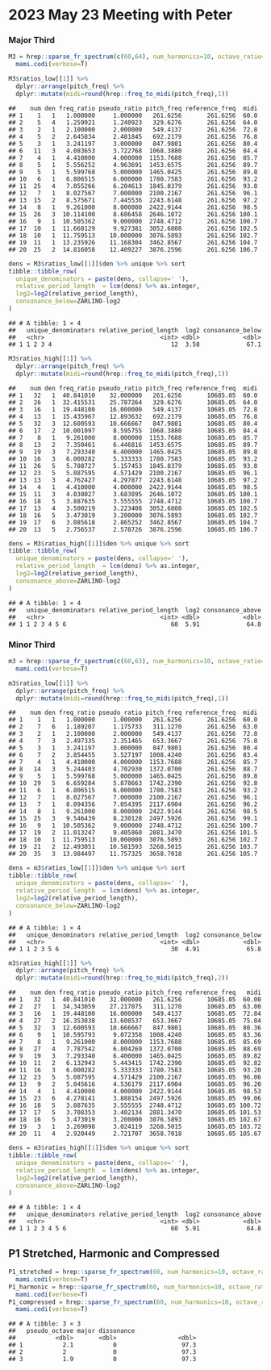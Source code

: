 2023 May 23 Meeting with Peter
================

### Major Third

``` r
M3 = hrep::sparse_fr_spectrum(c(60,64), num_harmonics=10, octave_ratio=2.1) %>%
  mami.codi(verbose=T)
```

``` r
M3$ratios_low[[1]] %>% 
  dplyr::arrange(pitch_freq) %>% 
  dplyr::mutate(midi=round(hrep::freq_to_midi(pitch_freq),1))
```

    ##    num den freq_ratio pseudo_ratio pitch_freq reference_freq  midi
    ## 1    1   1   1.000000     1.000000   261.6256       261.6256  60.0
    ## 2    5   4   1.259921     1.240923   329.6276       261.6256  64.0
    ## 3    2   1   2.100000     2.000000   549.4137       261.6256  72.8
    ## 4    5   2   2.645834     2.481845   692.2179       261.6256  76.8
    ## 5    3   1   3.241197     3.000000   847.9801       261.6256  80.4
    ## 6   11   3   4.083653     3.722768  1068.3880       261.6256  84.4
    ## 7    4   1   4.410000     4.000000  1153.7688       261.6256  85.7
    ## 8    5   1   5.556252     4.963691  1453.6575       261.6256  89.7
    ## 9    5   1   5.599768     5.000000  1465.0425       261.6256  89.8
    ## 10   6   1   6.806515     6.000000  1780.7583       261.6256  93.2
    ## 11  25   4   7.055266     6.204613  1845.8379       261.6256  93.8
    ## 12   7   1   8.027567     7.000000  2100.2167       261.6256  96.1
    ## 13  15   2   8.575671     7.445536  2243.6148       261.6256  97.2
    ## 14   8   1   9.261000     8.000000  2422.9144       261.6256  98.5
    ## 15  26   3  10.114100     8.686458  2646.1072       261.6256 100.1
    ## 16   9   1  10.505362     9.000000  2748.4712       261.6256 100.7
    ## 17  10   1  11.668129     9.927381  3052.6808       261.6256 102.5
    ## 18  10   1  11.759513    10.000000  3076.5893       261.6256 102.7
    ## 19  11   1  13.235926    11.168304  3462.8567       261.6256 104.7
    ## 20  25   2  14.816058    12.409227  3876.2596       261.6256 106.7

``` r
dens = M3$ratios_low[[1]]$den %>% unique %>% sort
tibble::tibble_row(
  unique_denominators = paste(dens, collapse=' '),
  relative_period_length  = lcm(dens) %>% as.integer,
  log2=log2(relative_period_length),
  consonance_below=ZARLINO-log2
)
```

    ## # A tibble: 1 × 4
    ##   unique_denominators relative_period_length  log2 consonance_below
    ##   <chr>                                <int> <dbl>            <dbl>
    ## 1 1 2 3 4                                 12  3.58             67.1

``` r
M3$ratios_high[[1]] %>%
  dplyr::arrange(pitch_freq) %>% 
  dplyr::mutate(midi=round(hrep::freq_to_midi(pitch_freq),1))
```

    ##    num den freq_ratio pseudo_ratio pitch_freq reference_freq  midi
    ## 1   32   1  40.841010    32.000000   261.6256       10685.05  60.0
    ## 2   26   1  32.415531    25.787264   329.6276       10685.05  64.0
    ## 3   16   1  19.448100    16.000000   549.4137       10685.05  72.8
    ## 4   13   1  15.435967    12.893632   692.2179       10685.05  76.8
    ## 5   32   3  12.600593    10.666667   847.9801       10685.05  80.4
    ## 6   17   2  10.001097     8.595755  1068.3880       10685.05  84.4
    ## 7    8   1   9.261000     8.000000  1153.7688       10685.05  85.7
    ## 8   13   2   7.350461     6.446816  1453.6575       10685.05  89.7
    ## 9   19   3   7.293340     6.400000  1465.0425       10685.05  89.8
    ## 10  16   3   6.000282     5.333333  1780.7583       10685.05  93.2
    ## 11  26   5   5.788727     5.157453  1845.8379       10685.05  93.8
    ## 12  23   5   5.087595     4.571429  2100.2167       10685.05  96.1
    ## 13  13   3   4.762427     4.297877  2243.6148       10685.05  97.2
    ## 14   4   1   4.410000     4.000000  2422.9144       10685.05  98.5
    ## 15  11   3   4.038027     3.683895  2646.1072       10685.05 100.1
    ## 16  18   5   3.887635     3.555555  2748.4712       10685.05 100.7
    ## 17  13   4   3.500219     3.223408  3052.6808       10685.05 102.5
    ## 18  16   5   3.473019     3.200000  3076.5893       10685.05 102.7
    ## 19  17   6   3.085618     2.865252  3462.8567       10685.05 104.7
    ## 20  13   5   2.756537     2.578726  3876.2596       10685.05 106.7

``` r
dens = M3$ratios_high[[1]]$den %>% unique %>% sort
tibble::tibble_row(
  unique_denominators = paste(dens, collapse=' '),
  relative_period_length  = lcm(dens) %>% as.integer,
  log2=log2(relative_period_length),
  consonance_above=ZARLINO-log2
)
```

    ## # A tibble: 1 × 4
    ##   unique_denominators relative_period_length  log2 consonance_above
    ##   <chr>                                <int> <dbl>            <dbl>
    ## 1 1 2 3 4 5 6                             60  5.91             64.8

### Minor Third

``` r
m3 = hrep::sparse_fr_spectrum(c(60,63), num_harmonics=10, octave_ratio=2.1) %>%
  mami.codi(verbose=T)
```

``` r
m3$ratios_low[[1]] %>%
  dplyr::arrange(pitch_freq) %>% 
  dplyr::mutate(midi=round(hrep::freq_to_midi(pitch_freq),1))
```

    ##    num den freq_ratio pseudo_ratio pitch_freq reference_freq  midi
    ## 1    1   1   1.000000     1.000000   261.6256       261.6256  60.0
    ## 2    7   6   1.189207     1.175733   311.1270       261.6256  63.0
    ## 3    2   1   2.100000     2.000000   549.4137       261.6256  72.8
    ## 4    7   3   2.497335     2.351465   653.3667       261.6256  75.8
    ## 5    3   1   3.241197     3.000000   847.9801       261.6256  80.4
    ## 6    7   2   3.854455     3.527197  1008.4240       261.6256  83.4
    ## 7    4   1   4.410000     4.000000  1153.7688       261.6256  85.7
    ## 8   14   3   5.244403     4.702930  1372.0700       261.6256  88.7
    ## 9    5   1   5.599768     5.000000  1465.0425       261.6256  89.8
    ## 10  29   5   6.659284     5.878663  1742.2390       261.6256  92.8
    ## 11   6   1   6.806515     6.000000  1780.7583       261.6256  93.2
    ## 12   7   1   8.027567     7.000000  2100.2167       261.6256  96.1
    ## 13   7   1   8.094356     7.054395  2117.6904       261.6256  96.2
    ## 14   8   1   9.261000     8.000000  2422.9144       261.6256  98.5
    ## 15  25   3   9.546439     8.230128  2497.5926       261.6256  99.1
    ## 16   9   1  10.505362     9.000000  2748.4712       261.6256 100.7
    ## 17  19   2  11.013247     9.405860  2881.3470       261.6256 101.5
    ## 18  10   1  11.759513    10.000000  3076.5893       261.6256 102.7
    ## 19  21   2  12.493051    10.581593  3268.5015       261.6256 103.7
    ## 20  35   3  13.984497    11.757325  3658.7018       261.6256 105.7

``` r
dens = m3$ratios_low[[1]]$den %>% unique %>% sort
tibble::tibble_row(
  unique_denominators = paste(dens, collapse=' '),
  relative_period_length  = lcm(dens) %>% as.integer,
  log2=log2(relative_period_length),
  consonance_below=ZARLINO-log2
)
```

    ## # A tibble: 1 × 4
    ##   unique_denominators relative_period_length  log2 consonance_below
    ##   <chr>                                <int> <dbl>            <dbl>
    ## 1 1 2 3 5 6                               30  4.91             65.8

``` r
m3$ratios_high[[1]] %>%
  dplyr::arrange(pitch_freq) %>% 
  dplyr::mutate(midi=round(hrep::freq_to_midi(pitch_freq),2))
```

    ##    num den freq_ratio pseudo_ratio pitch_freq reference_freq   midi
    ## 1   32   1  40.841010    32.000000   261.6256       10685.05  60.00
    ## 2   27   1  34.343059    27.217075   311.1270       10685.05  63.00
    ## 3   16   1  19.448100    16.000000   549.4137       10685.05  72.84
    ## 4   27   2  16.353838    13.608537   653.3667       10685.05  75.84
    ## 5   32   3  12.600593    10.666667   847.9801       10685.05  80.36
    ## 6    9   1  10.595793     9.072358  1008.4240       10685.05  83.36
    ## 7    8   1   9.261000     8.000000  1153.7688       10685.05  85.69
    ## 8   27   4   7.787542     6.804269  1372.0700       10685.05  88.69
    ## 9   19   3   7.293340     6.400000  1465.0425       10685.05  89.82
    ## 10  11   2   6.132943     5.443415  1742.2390       10685.05  92.82
    ## 11  16   3   6.000282     5.333333  1780.7583       10685.05  93.20
    ## 12  23   5   5.087595     4.571429  2100.2167       10685.05  96.06
    ## 13   9   2   5.045616     4.536179  2117.6904       10685.05  96.20
    ## 14   4   1   4.410000     4.000000  2422.9144       10685.05  98.53
    ## 15  23   6   4.278141     3.888154  2497.5926       10685.05  99.06
    ## 16  18   5   3.887635     3.555555  2748.4712       10685.05 100.72
    ## 17  17   5   3.708353     3.402134  2881.3470       10685.05 101.53
    ## 18  16   5   3.473019     3.200000  3076.5893       10685.05 102.67
    ## 19   3   1   3.269098     3.024119  3268.5015       10685.05 103.72
    ## 20  11   4   2.920449     2.721707  3658.7018       10685.05 105.67

``` r
dens = m3$ratios_high[[1]]$den %>% unique %>% sort
tibble::tibble_row(
  unique_denominators = paste(dens, collapse=' '),
  relative_period_length  = lcm(dens) %>% as.integer,
  log2=log2(relative_period_length),
  consonance_above=ZARLINO-log2
)
```

    ## # A tibble: 1 × 4
    ##   unique_denominators relative_period_length  log2 consonance_above
    ##   <chr>                                <int> <dbl>            <dbl>
    ## 1 1 2 3 4 5 6                             60  5.91             64.8

## P1 Stretched, Harmonic and Compressed

``` r
P1_stretched = hrep::sparse_fr_spectrum(60, num_harmonics=10, octave_ratio=2.1) %>%
  mami.codi(verbose=T)
P1_harmonic = hrep::sparse_fr_spectrum(60, num_harmonics=10, octave_ratio=2.0) %>%
  mami.codi(verbose=T)
P1_compressed = hrep::sparse_fr_spectrum(60, num_harmonics=10, octave_ratio=1.9) %>%
  mami.codi(verbose=T)
```

    ## # A tibble: 3 × 3
    ##   pseudo_octave major dissonance
    ##           <dbl>       <dbl>                 <dbl>
    ## 1           2.1           0                  97.3
    ## 2           2             0                  97.3
    ## 3           1.9           0                  97.3
